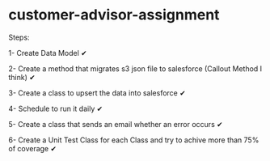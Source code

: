 # customer-advisor-assignment

Steps:

1- Create Data Model  ✔

2- Create a method that migrates s3 json file to salesforce  (Callout Method I think)	✔

3- Create a class to upsert the data into salesforce	✔

4- Schedule to run it daily		✔

5- Create a class that sends an email whether an error occurs ✔

6- Create a Unit Test Class for each Class and try to achive more than 75% of coverage	✔
